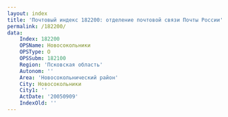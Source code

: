 ```yaml
---
layout: index
title: 'Почтовый индекс 182200: отделение почтовой связи Почты России'
permalink: /182200/
data:
    Index: 182200
    OPSName: Новосокольники
    OPSType: О
    OPSSubm: 182100
    Region: 'Псковская область'
    Autonom: ''
    Area: 'Новосокольнический район'
    City: Новосокольники
    City1: ''
    ActDate: '20050909'
    IndexOld: ''
---
```

